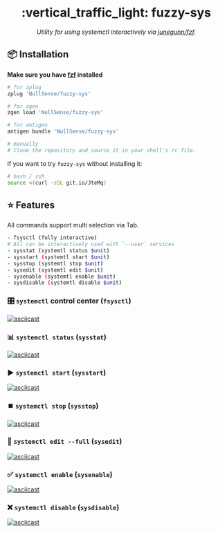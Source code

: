 <h1 align="center">:vertical_traffic_light: fuzzy-sys</h1>
<p align="center">
    <em>Utility for using systemctl interactively via <a href="https://github.com/junegunn/fzf">junegunn/fzf</a>.</em>
</p>

## :package: Installation

**Make sure you have [fzf](https://github.com/junegunn/fzf) installed**

```zsh
# for zplug
zplug 'NullSense/fuzzy-sys'

# for zgen
zgen load 'NullSense/fuzzy-sys'

# for antigen
antigen bundle 'NullSense/fuzzy-sys'

# manually
# Clone the repository and source it in your shell's rc file.
```

If you want to try `fuzzy-sys` without installing it:

```bash
# bash / zsh
source <(curl -sSL git.io/JteMq)
```

## :star: Features

All commands support multi selection via Tab.

```bash
- fsysctl (fully interactive)
# All can be interactively used with `--user` services
- sysstat (systemtl status $unit)
- sysstart (systemtl start $unit)
- sysstop (systemtl stop $unit)
- sysedit (systemtl edit $unit)
- sysenable (systemtl enable $unit)
- sysdisable (systemtl disable $unit)
```

### :control_knobs: `systemctl` control center (`fsysctl`)

[![asciicast](https://asciinema.org/a/CCIPOAEajb1PM360lvZxX3MOZ.svg)](https://asciinema.org/a/CCIPOAEajb1PM360lvZxX3MOZ)

### :bar_chart: `systemctl status` (`sysstat`)

[![asciicast](https://asciinema.org/a/cbdDMDGCHMD2c1rClJEM7Qk2W.svg)](https://asciinema.org/a/cbdDMDGCHMD2c1rClJEM7Qk2W)

### :arrow_forward: `systemctl start` (`sysstart`)

[![asciicast](https://asciinema.org/a/P3TteInPNT3z8MHXgiXDCJYDD.svg)](https://asciinema.org/a/P3TteInPNT3z8MHXgiXDCJYDD)

### :stop_button: `systemctl stop` (`sysstop`)

[![asciicast](https://asciinema.org/a/AND4bOS7OjO26scbNLPMmAd3g.svg)](https://asciinema.org/a/AND4bOS7OjO26scbNLPMmAd3g)

### :memo: `systemctl edit --full` (`sysedit`)

[![asciicast](https://asciinema.org/a/2uqHRF9rJu2lTz3CvdwBSuPrD.svg)](https://asciinema.org/a/2uqHRF9rJu2lTz3CvdwBSuPrD)

### :white_check_mark: `systemctl enable` (`sysenable`)

[![asciicast](https://asciinema.org/a/tmRL0c9W8xbJmFMuXfbrk95s6.svg)](https://asciinema.org/a/tmRL0c9W8xbJmFMuXfbrk95s6)

### :x: `systemctl disable` (`sysdisable`)

[![asciicast](https://asciinema.org/a/VCtem6GjJbUKVlrYfCKobdSjU.svg)](https://asciinema.org/a/VCtem6GjJbUKVlrYfCKobdSjU)
